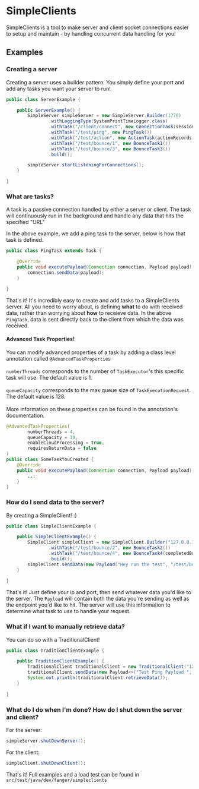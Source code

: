 # SimpleClients
SimpleClients is a tool to make server and client socket connections easier to setup and maintain - by handling 
concurrent data handling for you!

## Examples

### Creating a server
Creating a server uses a builder pattern. You simply define your port and add any tasks you want your server to run!
```java
public class ServerExample {

    public ServerExample() {
        SimpleServer simpleServer = new SimpleServer.Builder(1776)
                .withLoggingType(SystemPrintTimeLogger.class)
                .withTask("/client/connect", new ConnectionTask(sessionIdToUsers, connectionIdToSessionId))
                .withTask("/test/ping", new PingTask())
                .withTask("/test/action", new ActionTask(actionRecords, sessionIdToUsers, connectionIdToSessionId))
                .withTask("/test/bounce/1", new BounceTask1())
                .withTask("/test/bounce/3", new BounceTask3())
                .build();

        simpleServer.startListeningForConnections();
    }

}
```

### What are tasks?
A task is a passive connection handled by either a server or client. The task will continuously run in the background 
and handle any data that hits the specified "URL"

In the above example, we add a ping task to the server, below is how that task is defined.
```java
public class PingTask extends Task {

    @Override
    public void executePayload(Connection connection, Payload payload) {
        connection.sendData(payload);
    }

}
```
That's it! It's incredibly easy to create and add tasks to a SimpleClients server. All you need to worry about, is 
defining **what** to do with received data, rather than worrying about **how** to receieve data.
In the above `PingTask`, data is sent directly back to the client from which the data was received.

#### Advanced Task Properties!
You can modify advanced properties of a task by adding a class level annotation called `@AdvancedTaskProperties`
<br><br>
`numberThreads` corresponds to the number of `TaskExecutor`'s this specific task will use. The default value is 1.
<br><br>
`queueCapacity` corresponds to the max queue size of `TaskExecutionRequest`. The default value is 128.
<br><br>
More information on these properties can be found in the annotation's documentation.
```java
@AdvancedTaskProperties(
        numberThreads = 4,
        queueCapacity = 10,
        enableCloudProcessing = true,
        requiresReturnData = false
)
public class SomeTaskYouCreated {
    @Override
    public void executePayload(Connection connection, Payload payload) {
        ...
    }
}
```

### How do I send data to the server?
By creating a SimpleClient! :)
```java
public class SimpleClientExample {

    public SimpleClientExample() {
        SimpleClient simpleClient = new SimpleClient.Builder("127.0.0.1", 1776)
                .withTask("/test/bounce/2", new BounceTask2())
                .withTask("/test/bounce/4", new BounceTask4(completedBounceTest))
                .build();
        simpleClient.sendData(new Payload("Hey run the test", "/test/bounce/1"));
    }
    
}
```
That's it! Just define your ip and port, then send whatever data you'd like to the server. The `Payload` will contain 
both the data you're sending as well as the endpoint you'd like to hit. The server will use this information to 
determine what task to use to handle your request.

### What if I want to manually retrieve data?
You can do so with a TraditionalClient!
```java
public class TraditionClientExample {

    public TraditionClientExample() {
        TraditionalClient traditionalClient = new TraditionalClient("127.0.0.1", 1776);
        traditionalClient.sendData(new Payload<>("Test Ping Payload ", "/test/ping"));
        System.out.println(traditionalClient.retrieveData());
    }
    
}
```

### What do I do when I'm done? How do I shut down the server and client?
For the server:
```java
simpleServer.shutDownServer();
```
For the client:
```java
simpleClient.shutDownClient();
```

That's it! Full examples and a load test can be found in
`src/test/java/dev/fanger/simpleclients`
